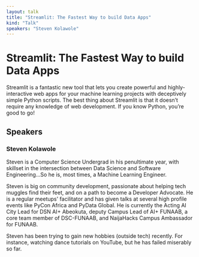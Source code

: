```yaml
---
layout: talk
title: "Streamlit: The Fastest Way to build Data Apps"
kind: "Talk"
speakers: "Steven Kolawole"
---
```


# Streamlit: The Fastest Way to build Data Apps

Streamlit is a fantastic new tool that lets you create powerful and highly-interactive web apps for your machine learning projects with deceptively simple Python scripts.
The best thing about Streamlit is that it doesn’t require any knowledge of web development. If you know Python, you’re good to go!

## Speakers

### Steven Kolawole

Steven is a Computer Science Undergrad in his penultimate year, with skillset in the intersection between Data Science and Software Engineering...So he is, most times, a Machine Learning Engineer. 

Steven is big on community development, passionate about helping tech muggles find their feet, and on a path to become a Developer Advocate. He is a regular meetups' facilitator and has given talks at several high profile events like PyCon Africa and PyData Global. He is currently the Acting AI City Lead for DSN AI+ Abeokuta, deputy Campus Lead of AI+ FUNAAB, a core team member of DSC-FUNAAB, and NaijaHacks Campus Ambassador for FUNAAB. 

Steven has been trying to gain new hobbies (outside tech) recently. For instance, watching dance tutorials on YouTube, but he has failed miserably so far.
